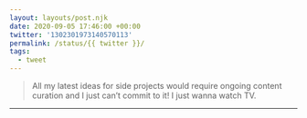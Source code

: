 ```yaml
---
layout: layouts/post.njk
date: 2020-09-05 17:46:00 +00:00
twitter: '1302301973140570113'
permalink: /status/{{ twitter }}/
tags: 
  - tweet
---
```


> All my latest ideas for side projects would require ongoing content curation and I just can’t commit to it! I just wanna watch TV.

---
